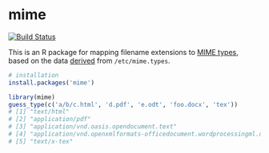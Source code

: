 # mime

[![Build Status](https://travis-ci.org/yihui/mime.svg)](https://travis-ci.org/yihui/mime)

This is an R package for mapping filename extensions to [MIME
types](http://en.wikipedia.org/wiki/Internet_media_type), based on the data
[derived](R/mime.R) from `/etc/mime.types`.

```r
# installation
install.packages('mime')

library(mime)
guess_type(c('a/b/c.html', 'd.pdf', 'e.odt', 'foo.docx', 'tex'))
# [1] "text/html"                                                              
# [2] "application/pdf"                                                        
# [3] "application/vnd.oasis.opendocument.text"                                
# [4] "application/vnd.openxmlformats-officedocument.wordprocessingml.document"
# [5] "text/x-tex"
```
